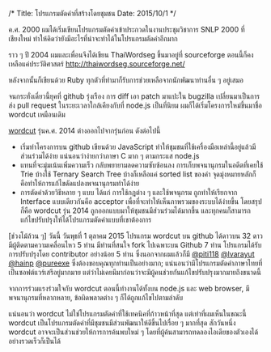 /*
Title: โปรแกรมตัดคำที่สร้างโดยชุมชน
Date: 2015/10/1
*/

ค.ศ. 2000 ผมได้เริ่มเขียนโปรแกรมตัดคำเข้าประกวดในงานประชุมวิชาการ SNLP 2000 ที่เชียงใหม่ ทำให้คิดว่ายังมีอะไรที่น่าจะทำได้ในโปรแกรมตัดคำอีกมาก

ราว ๆ ปี 2004 ผมและเพื่อนจึงได้เขียน ThaiWordseg ขึ้นมาอยู่ที่ sourceforge ตอนนี้ก็คงเหลือแค่ประวัติศาสตร์ http://thaiwordseg.sourceforge.net/

หลังจากนั้นก็เขียนด้วย Ruby ทุกตัวที่ทำมาก็รับการช่วยเหลือจากนักพัฒนาท่านอื่น ๆ อยู่เสมอ 

จนกระทั่งเดี๋ยวนี้ยุคที่ github รุ่งเรือง การ diff เอา patch มาแปะใน bugzilla เปลี่ยนมาเป็นการส่ง pull request ในระยะเวลาใกล้เคียงกับที่ node.js เป็นที่นิยม ผมก็ได้เริ่มโครงการใหม่ขึ้นมาชื่อ wordcut เหมือนเดิม 

[wordcut](http://gitbub.com/veer66/wordcut) รุ่นค.ศ. 2014 ต่างออกไปจากรุ่นก่อน ดังต่อไปนี้ 
* เริ่มทำโครงการบน github เขียนด้วย JavaScript ทำให้ชุมชนที่ใช้เครื่องมือเหล่านี้อยู่แล้วมีส่วนร่วมได้ง่าย แน่นอนว่าง่ายกว่าภาษา C มาก ๆ  ตามกระแส node.js 
* แทนที่จะมุ่มเน้นเพิ่มความเร็ว กลับพยายามลดความซับซ้อนลง การเก็บพจนานุกรมในอดีตที่เคยใช้ Trie บ้างใช้ Ternary Search Tree บ้างก็เหลือแค่ sorted list ของคำ จุดมุ่งหมายหลักก็คือทำให้การแก้ไขดัดแปลงพจนานุกรมทำได้ง่าย
* การตัดคำด้วยวิธีหลาย ๆ แบบ ได้แก่ การใช้กฎต่าง ๆ และใช้พจนุกรม ถูกทำให้เรียกจาก Interface แบบเดียวกันคือ acceptor เพื่อที่จะทำให้เห็นภาพรวมของระบบได้ง่ายขึ้น 
โดยสรุปก็คือ wordcut รุ่น 2014 ถูกออกแบบมาให้ชุมชนมีส่วนร่วมได้มากขึ้น และทุกคนก็สามารถแก้ไขปรับปรุงให้ได้โปรแกรมตัดคำแบบที่เขาต้องการ 

[ช่วงโม้ล้วน ๆ] วันนี้ วันพุธที่ 1 ตุลาคม 2015 โปรแกรม wordcut บน github ได้ดาวบน 32 ดาว มีผู้ติดตามความเคลื่อนไหว 5 ท่าน มีท่านที่สนใจ fork ไปเฉพาะบน Github 7 ท่าน โปรแกรมได้รับการปรับปรุงโดย contributor อย่างน้อย 5 ท่าน ซึ่งนอกจากผมแล้วก็มี [@piti118](http://github.com/piti118) [@lvarayut](http://github.com/lvarayut) [@hainp](http://github.com/hainp) [@pureexe](http://github.com/pureexe) ซึ่งต้องขอบคุณทุกท่านเป็นอย่างมาก; แน่นอนว่ามีโปรแกรมตัดคำภาษาไทยที่เป็นซอฟต์แวร์เสรีอยู่มากมาย แต่ว่าไม่เคยมีมาก่อนว่าจะมีผู้คนช่วยกันแก้ไขปรับปรุงมากมายถึงขนาดนี้

จากการร่วมแรงร่วมใจกับ wordcut ตอนนี้ทำงานได้ทั้งบน node.js และ web browser, มีพจนานุกรมที่หลากหลาย, ข้อผิดพลาดต่าง ๆ ก็ได้ถูกแก้ไขไปตามลำดับ 

แน่นอนว่า wordcut ไม่ใช่โปรแกรมตัดคำที่ใช้เทคนิคที่ก้าวหน้าที่สุด แต่เท่าที่ผมเห็นในขณะนี้ wordcut เป็นโปรแกรมตัดคำที่มีชุมชนมีส่วนพัฒนาให้ดีขึ้นไปเรื่อย ๆ มากที่สุด สักวันหนึ่ง wordcut อาจจะเป็นส่วนช่วยให้การการค้นพบใหม่ ๆ โดยที่ผู้ค้นสามารถทดลองไอเดียของตัวเองได้อย่างรวดเร็วก็เป็นได้